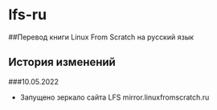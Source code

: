 # lfs-ru
##Перевод книги Linux From Scratch на русский язык 

## История изменений
###10.05.2022
- Запущено зеркало сайта LFS mirror.linuxfromscratch.ru